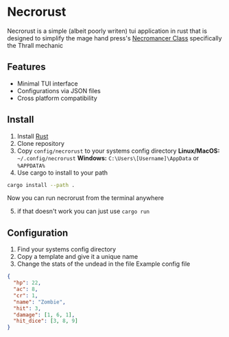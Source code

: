 # Necrorust
Necrorust is a simple (albeit poorly writen) tui application in rust that is designed to simplify the mage hand press's [Necromancer Class](https://magehandpress.com/2022/09/necromancer-base-class.html) specifically the Thrall mechanic

## Features
- Minimal TUI interface
- Configurations via JSON files
- Cross platform compatibility

## Install 
1. Install [Rust](https://www.rust-lang.org/tools/install)
2. Clone repository
3. Copy `config/necrorust` to your systems config directory
**Linux/MacOS:** `~/.config/necrorust`
**Windows:** `C:\Users\[Username]\AppData` or `%APPDATA%`
4. Use cargo to install to your path
```bash
cargo install --path .
```
Now you can run necrorust from the terminal anywhere

5. if that doesn't work you can just use `cargo run`

## Configuration
1. Find your systems config directory
2. Copy a template and give it a unique name
3. Change the stats of the undead in the file
Example config file
```json
{
  "hp": 22,
  "ac": 8,
  "cr": 1,
  "name": "Zombie",
  "hit": 3,
  "damage": [1, 6, 1],
  "hit_dice": [3, 8, 9]
} 
```


